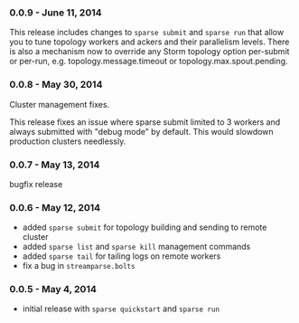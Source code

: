 ### 0.0.9 - June 11, 2014

This release includes changes to `sparse submit` and `sparse run` that allow you
to tune topology workers and ackers and their parallelism levels. There is also
a mechanism now to override any Storm topology option per-submit or per-run,
e.g. topology.message.timeout or topology.max.spout.pending.

### 0.0.8 - May 30, 2014

Cluster management fixes.

This release fixes an issue where sparse submit limited to 3 workers and always
submitted with "debug mode" by default. This would slowdown production clusters
needlessly.

### 0.0.7 - May 13, 2014

bugfix release

### 0.0.6 - May 12, 2014

- added `sparse submit` for topology building and sending to remote cluster
- added `sparse list` and `sparse kill` management commands
- added `sparse tail` for tailing logs on remote workers
- fix a bug in `streamparse.bolts`

### 0.0.5 - May 4, 2014

- initial release with `sparse quickstart` and `sparse run`

